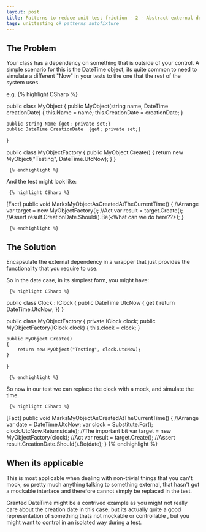 ```yaml
---
layout: post
title: Patterns to reduce unit test friction - 2 - Abstract external dependencies
tags: unittesting c# patterns autofixture
---
```


## The Problem
Your class has a dependency on something that is outside of your control. A simple scenario for this is the DateTime object, its quite common to need to simulate a different "Now" in your tests to the one that the rest of the system uses.

e.g. 
     {% highlight CSharp %}

public class MyObject
{
    public MyObject(string name, DateTime creationDate)
    {
        this.Name = name;
        this.CreationDate = creationDate;
    }

    public string Name {get; private set;}
    public DateTime CreationDate  {get; private set;}
}

public class MyObjectFactory
{
    public MyObject Create()
    {
        return new MyObject("Testing", DateTime.UtcNow);
    }
}

     {% endhighlight %}

And the test might look like: 

     {% highlight CSharp %}
[Fact]
public void MarksMyObjectAsCreatedAtTheCurrentTime()
{
   //Arrange
   var target = new MyObjectFactory();
   //Act
   var result = target.Create();
   //Assert
   result.CreationDate.Should().Be(<What can we do here??>);
}

     {% endhighlight %}


## The Solution
Encapsulate the external dependency in a wrapper that just provides the functionality that you require to use.

So in the date case, in its simplest form, you might have:
     
     {% highlight CSharp %}

public class Clock : IClock
{
    public DateTime UtcNow { get { return DateTime.UtcNow; }}
}

public class MyObjectFactory
{
    private IClock clock;
    public MyObjectFactory(IClock clock)
    {
        this.clock = clock;
    }

    public MyObject Create()
    {
        return new MyObject("Testing", clock.UtcNow);
    }
}

     {% endhighlight %}

So now in our test we can replace the clock with a mock, and simulate the time.

     {% highlight CSharp %}
[Fact]
public void MarksMyObjectAsCreatedAtTheCurrentTime()
{
   //Arrange
   var date = DateTime.UtcNow;
   var clock = Substitute.For<IClock>();
   clock.UtcNow.Returns(date); //The important bit
   var target = new MyObjectFactory(clock);
   //Act
   var result = target.Create();
   //Assert
   result.CreationDate.Should().Be(date);
}
     {% endhighlight %}

## When its applicable
This is most applicable when dealing with non-trivial things that you can't mock, so pretty much anything talking to something external, that hasn't got a mockable interface and therefore cannot simply be replaced in the test. 

Granted DateTime might be a contrived example as you might not really care about the creation date in this case, but its actually quite a good representation of something thats not mockable or controllable , but you might want to control in an isolated way during a test.








